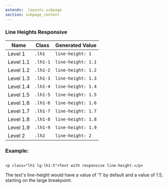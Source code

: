 ```yaml
---
extends: _layouts.subpage
section: subpage_content
---
```

<h3 class="tcg50 ft7 md-ft10 fw3 mb2 md-mb3 flex aic acc">Line Heights <a class="badge br3 bg1 tcw ft1 md-ft3 uppercase ls1 fw6 ml1" title="These helpers accept responsive prefixes">Responsive</a></h3>

<table class="w100 mb6 ft4 tcg60 lh2">
    <thead>
        <tr class="brdr1--bottom bcg10">
            <th class="pv1">Name</th>
            <th class="pv1">Class</th>
            <th class="pv1">Generated Value</th>
        </tr>
    </thead>
    <tbody>
        <tr class="brdr1--bottom bcg10">
            <td class="pv1">Level 1</td>
            <td class="pv1"><code>.lh1</code></td>
            <td class="pv1"><code>line-height: 1</code></td>
        </tr>
        <tr class="brdr1--bottom bcg10">
            <td class="pv1">Level 1.1</td>
            <td class="pv1"><code>.lh1-1</code></td>
            <td class="pv1"><code>line-height: 1.1</code></td>
        </tr>
        <tr class="brdr1--bottom bcg10">
            <td class="pv1">Level 1.2</td>
            <td class="pv1"><code>.lh1-2</code></td>
            <td class="pv1"><code>line-height: 1.2</code></td>
        </tr>
        <tr class="brdr1--bottom bcg10">
            <td class="pv1">Level 1.3</td>
            <td class="pv1"><code>.lh1-3</code></td>
            <td class="pv1"><code>line-height: 1.3</code></td>
        </tr>
        <tr class="brdr1--bottom bcg10">
            <td class="pv1">Level 1.4</td>
            <td class="pv1"><code>.lh1-4</code></td>
            <td class="pv1"><code>line-height: 1.4</code></td>
        </tr>
        <tr class="brdr1--bottom bcg10">
            <td class="pv1">Level 1.5</td>
            <td class="pv1"><code>.lh1-5</code></td>
            <td class="pv1"><code>line-height: 1.5</code></td>
        </tr>
        <tr class="brdr1--bottom bcg10">
            <td class="pv1">Level 1.6</td>
            <td class="pv1"><code>.lh1-6</code></td>
            <td class="pv1"><code>line-height: 1.6</code></td>
        </tr>
        <tr class="brdr1--bottom bcg10">
            <td class="pv1">Level 1.7</td>
            <td class="pv1"><code>.lh1-7</code></td>
            <td class="pv1"><code>line-height: 1.7</code></td>
        </tr>
        <tr class="brdr1--bottom bcg10">
            <td class="pv1">Level 1.8</td>
            <td class="pv1"><code>.lh1-8</code></td>
            <td class="pv1"><code>line-height: 1.8</code></td>
        </tr>
        <tr class="brdr1--bottom bcg10">
            <td class="pv1">Level 1.9</td>
            <td class="pv1"><code>.lh1-9</code></td>
            <td class="pv1"><code>line-height: 1.9</code></td>
        </tr>
        <tr class="brdr1--bottom bcg10">
            <td class="pv1">Level 2</td>
            <td class="pv1"><code>.lh2</code></td>
            <td class="pv1"><code>line-height: 2</code></td>
        </tr>
    </tbody>
</table>

<h3 class="tcg50 ft6 fw3 mb2 md-mb3 flex aic acc">Example:</h3>

<pre class="mb4"><code class="language-html">
&lt;p class="lh1 lg-lh1-5"&gt;Text with responsive line-height.&lt;/p&gt;
</code></pre>

<p class="tcg50 ft5 fw3 mb4 lh2">The text's line-height would have a value of '1' by default and a value of 1.5, starting on the large breakpoint.</p>
